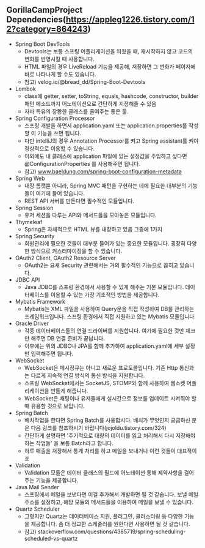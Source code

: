 GorillaCampProject Dependencies(https://appleg1226.tistory.com/12?category=864243)
 ------------------------------
- Spring Boot DevTools
  - Devtools는 보통 스프링 어플리케이션을 띄웠을 때, 재시작하지 않고 코드의 변화를 반영시킬 때 사용합니다.
  - HTML 파일의 경우 LiveReload 기능을 제공해, 저장하면 그 변화가 페이지에 바로 나타나게 할 수도 있습니다.
  - 참고) velog.io/@bread_dd/Spring-Boot-Devtools
- Lombok
  - class에 getter, setter, toString, equals, hashcode, constructor, builder 패턴 메소드까지 어노테이션으로 간단하게 지정해줄 수 있음
  - 자바 특유의 장황한 클래스를 줄여주는 좋은 툴.
- Spring Configuration Processor
  - 스프링 개발을 하면서 application.yaml 또는 application.properties를 작성할 이 기능을 쓰면 됩니다.
  - 다만 intelliJ의 경우 Annotation Processor를 켜고 Spring assistant를 켜야 정상적으로 이용할 수 있습니다.
  - 이외에도 내 클래스에 application 파일에 있는 설정값을 주입하고 싶다면 @ConfigurationProperties 를 사용해주면 됩니다.
  - 참고) www.baeldung.com/spring-boot-configuration-metadata
- Spring Web
  - 내장 톰캣뿐 아니라, Spring MVC 패턴을 구현하는 데에 필요한 대부분의 기능들이 여기에 들어 있습니다.
  - REST API 서버를 만든다면 필수적인 모듈입니다.
- Spring Session
  - 유저 세션을 다루는 API와 메서드들을 모아놓은 모듈입니다.
- Thymeleaf
  - Spring은 자체적으로 HTML 뷰를 내장하고 있음 그중에 1가지
- Spring Security
  - 회원관리에 필요한 것들이 대부분 들어가 있는 중요한 모듈입니다. 굉장히 다양한 방식으로 커스터마이징을 할 수 있습니다.
- OAuth2 Client, OAuth2 Resource Server
  - OAuth2는 요새 Security 관련해서는 거의 필수적인 기능으로 꼽히고 있습니다.
- JDBC API
  - Java JDBC를 스프링 환경에서 사용할 수 있게 해주는 기본 모듈입니다. 데이터베이스를 이용할 수 있는 가장 기초적인 방법을 제공합니다.
- Mybatis Framework
  - Mybatis는 XML 파일을 사용하여 Query문을 직접 작성하여 DB를 관리하는 프레임워크입니다. 스프링 환경에서 직접 지원하고 있는 Mybatis 모듈입니다.
- Oracle Driver
  - 각종 데이터베이스들의 연결 드라이버를 지원합니다. 여기에 필요한 것만 체크만 해주면 DB 연결 준비가 끝납니다.
  - 이후에는 위의 JDBC나 JPA를 함께 추가하여 application.yaml에 세부 설정만 입력해주면 됩니다.
- WebSocket
  - WebSocket은 메시징큐는 아니고 새로운 프로토콜입니다. 기존 Http 통신과는 다르게 지속적 연결 방식의 통신 방식을 지원합니다.
  - 스프링 WebSocket에서는 SocketJS, STOMP와 함께 사용하여 웹소켓 어플리케이션을 만들게 해줍니다.
  - WebSocket은 채팅이나 유저들에게 실시간으로 정보를 업데이트 시켜줘야 할 때 유용할 것으로 보입니다.
- Spring Batch
  - 배치작업을 한다면 Spring Batch를 사용합시다. 배치가 무엇인지 궁금하신 분은 다음 링크를 참조하시기 바랍니다(jojoldu.tistory.com/324)
  - 간단하게 설명하면 '주기적으로 대량의 데이터를 읽고 처리해서 다시 저장해야 하는 작업들' 을 보통 Batch라고 합니다.
  - 하루 매출을 저장해서 통계 처리를 하고 메일을 보내거나 이런 것들이 대표적이죠
- Validation
  - Validation 모듈은 데이터 클래스의 필드에 어노테이션 통해 제약사항을 걸어주는 기능을 제공합니다.
- Java Mail Sender
  - 스프링에서 메일을 보낸다면 이걸 추가해서 개발하면 될 것 같습니다. 보낼 메일 주소를 설정하고, 해당 모듈의 메서드들을 이용하여 메일을 보낼 수 있습니다.
- Quartz Scheduler
  - 그렇지만 Quartz는 데이터베이스 지원, 플러그인, 클러스터링 등 다양한 기능을 제공합니다. 좀 더 정교한 스케줄러를 원한다면 사용하면 될 것 같습니다.
  - 참고) stackoverflow.com/questions/4385719/spring-scheduling-scheduled-vs-quartz
